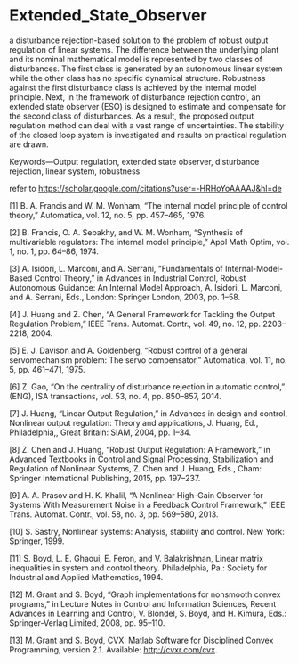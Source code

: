 # Extended_State_Observer
a disturbance rejection-based solution to the problem of robust output regulation of linear systems. The difference between the underlying plant and its nominal mathematical model is represented by two classes of disturbances. The first class is generated by an autonomous linear system while the other class has no specific dynamical structure. Robustness against the first disturbance class is achieved by the internal model principle. Next, in the framework of disturbance rejection control, an extended state observer (ESO) is designed to estimate and compensate for the second class of disturbances. As a result, the proposed output regulation method can deal with a vast range of uncertainties. The stability of the closed loop system is investigated and results on practical regulation are drawn. 

Keywords—Output regulation, extended state observer, disturbance rejection, linear system, robustness


refer to https://scholar.google.com/citations?user=-HRHoYoAAAAJ&hl=de


[1] B. A. Francis and W. M. Wonham, “The internal model principle of control theory,” Automatica, vol. 12, no. 5, pp. 457–465, 1976.

[2] B. Francis, O. A. Sebakhy, and W. M. Wonham, “Synthesis of multivariable regulators: The internal model principle,” Appl Math Optim, vol. 1, no. 1, pp. 64–86, 1974.

[3] A. Isidori, L. Marconi, and A. Serrani, “Fundamentals of Internal-Model-Based Control Theory,” in Advances in Industrial Control, Robust Autonomous Guidance: An Internal Model Approach, A. Isidori, L. Marconi, and A. Serrani, Eds., London: Springer London, 2003, pp. 1–58.

[4] J. Huang and Z. Chen, “A General Framework for Tackling the Output Regulation Problem,” IEEE Trans. Automat. Contr., vol. 49, no. 12, pp. 2203–2218, 2004.

[5] E. J. Davison and A. Goldenberg, “Robust control of a general servomechanism problem: The servo compensator,” Automatica, vol. 11, no. 5, pp. 461–471, 1975.

[6] Z. Gao, “On the centrality of disturbance rejection in automatic control,” (ENG), ISA transactions, vol. 53, no. 4, pp. 850–857, 2014.

[7] J. Huang, “Linear Output Regulation,” in Advances in design and control, Nonlinear output regulation: Theory and applications, J. Huang, Ed., Philadelphia,, Great Britain: SIAM, 2004, pp. 1–34.

[8] Z. Chen and J. Huang, “Robust Output Regulation: A Framework,” in Advanced Textbooks in Control and Signal Processing, Stabilization and Regulation of Nonlinear Systems, Z. Chen and J. Huang, Eds., Cham: Springer International Publishing, 2015, pp. 197–237.

[9] A. A. Prasov and H. K. Khalil, “A Nonlinear High-Gain Observer for Systems With Measurement Noise in a Feedback Control Framework,” IEEE Trans. Automat. Contr., vol. 58, no. 3, pp. 569–580, 2013.

[10] S. Sastry, Nonlinear systems: Analysis, stability and control. New York: Springer, 1999.

[11] S. Boyd, L. E. Ghaoui, E. Feron, and V. Balakrishnan, Linear matrix inequalities in system and control theory. Philadelphia, Pa.: Society for Industrial and Applied Mathematics, 1994.

[12] M. Grant and S. Boyd, “Graph implementations for nonsmooth convex programs,” in Lecture Notes in Control and Information Sciences, Recent Advances in Learning and Control, V. Blondel, S. Boyd, and H. Kimura, Eds.: Springer-Verlag Limited, 2008, pp. 95–110.

[13] M. Grant and S. Boyd, CVX: Matlab Software for Disciplined Convex Programming, version 2.1. Available: http://cvxr.com/cvx.
